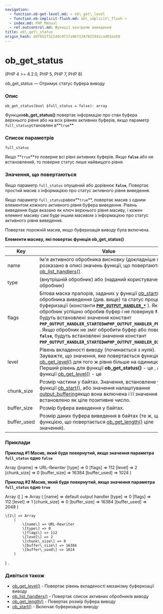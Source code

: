 ```yaml
---
navigation:
  - function.ob-get-level.md: « ob\_get\_level
  - function.ob-implicit-flush.md: ob\_implicit\_flush »
  - index.md: PHP Manual
  - ref.outcontrol.md: Функції контролю виведення
title: ob\_get\_status
origin_hash: ddf652f5224dc9f1fa9671347921941ca401ea50
---
```

# ob\_get\_status

(PHP 4 >= 4.2.0, PHP 5, PHP 7, PHP 8)

ob\_get\_status — Отримує статус буфера виводу

### Опис

```methodsynopsis
ob_get_status(bool $full_status = false): array
```

Функция**ob\_get\_status()** повертає інформацію про стан буфера верхнього рівня або на всіх рівнях активних буферів, якщо параметр `full_status`установлен в\*\*`true`\*\*

### Список параметрів

`full_status`

Якщо \*\*`true`\*\*то поверне всі рівні активних буферів. Якщо **`false`** або не встановлений, то поверне статус лише найвищого рівня.

### Значення, що повертаються

Якщо параметр `full_status` опущений або дорівнює **`false`**, Повертає простий масив з інформацією про статус активного рівня виведення.

Якщо параметр `full_status`равен\*\*`true`\*\*, повертає масив з одним елементом кожного активного рівня буфера виведення. Рівень виведення буде вказано як ключ верхнього рівня масиву, і кожен елемент масиву сам буде іншим масивом з інформацією про статус активного рівня виведення.

Повертає порожній масив, якщо буферизація виводу була включена.

**Елементи масиву, які повертає функція **ob\_get\_status()****

| Key | Value |
| --- | --- |
| name | Ім'я активного обробника висновку (докладніше про це розказано в описі значень функції, що повертаються) [ob\_list\_handlers()](function.ob-list-handlers.md) |
| type | (внутрішній обробник) або (наданий користувачем обробник) |
| flags | Бітова маска прапорів, заданих у функції [ob\_start()](function.ob-start.md), тип обробника виведення (див. вище) та статус процесу буферизації (константи [**`PHP_OUTPUT_HANDLER_*`**](outcontrol.constants.md#outcontrol.constants.flags-returned-by-handler) ). Якщо обробник успішно обробив буфер і не повернув **`false`**, будуть встановлені значення констант **`PHP_OUTPUT_HANDLER_STARTED`**и**`PHP_OUTPUT_HANDLER_PROCESSED`**. . Якщо обробник не зміг обробити буфер або повернув **`false`**, будуть встановлені значення констант **`PHP_OUTPUT_HANDLER_STARTED`**и**`PHP_OUTPUT_HANDLER_DISABLED`** |
| level | Рівень вкладеності виводу (починається з нуля). Зауважте, що значення, яке повертається функцією [ob\_get\_level()](function.ob-get-level.md) для того ж рівня більше на одиницю. Перший рівень для функції **ob\_get\_status()** - це , а для функції [ob\_get\_level()](function.ob-get-level.md) - це |
| chunk\_size | Розмір частини у байтах. Значення, встановлене у функції [ob\_start()](function.ob-start.md), або значення налаштування [output\_buffering](outcontrol.configuration.md#ini.output-buffering)якщо вона включена і її значення встановлено як ціле позитивне число. |
| buffer\_size | Розмір буфера виведення у байтах. |
| buffer\_used | Розмір даних буфера виведення в байтах (те ж, що і функцією, що повертається [ob\_get\_length()](function.ob-get-length.md) ціле значення). |

### Приклади

**Приклад #1 Масив, який буде повернутий, якщо значення параметра `full_status` одно **`false`****

Array (\[name\] => URL-Rewriter \[type\] => 0 \[flags\] => 112 \[level\] => 2 \[chunk\_size\] => 0 \[buffer\_size\] => 16384 \[buffer\_used\] => 1024 )

**Приклад #2 Масив, який буде повернутий, якщо значення параметра `full_status` одно **`true`****

Array (\[ \] => Array ( \[name\] => default output handler \[type\] => 0 \[flags\] => 112 \[level\] => 1 \[chunk\_size\] => 0 \[buffer\_size\] => 16384 \[buffer\_used\] => 2048 )

```
\[1\] => Array
    (
        \[name\] => URL-Rewriter
        \[type\] => 0
        \[flags\] => 112
        \[level\] => 2
        \[chunk\_size\] => 0
        \[buffer\_size\] => 16384
        \[buffer\_used\] => 1024
    )
```

) .

### Дивіться також

-   [ob\_get\_level()](function.ob-get-level.md) \- Повертає рівень вкладеності механізму буферизації виводу
-   [ob\_list\_handlers()](function.ob-list-handlers.md) \- Повертає список активних обробників виводу
-   [ob\_get\_length()](function.ob-get-length.md) \- Повертає розмір буфера виводу
-   [ob\_start()](function.ob-start.md) \- Включає буферизацію виводу
